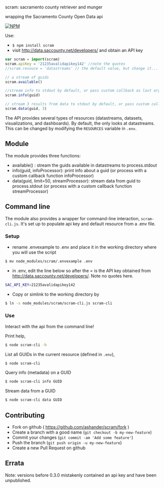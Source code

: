 scram: sacramento county retriever and munger

wrapping the Sacramento County Open Data api

[![NPM](https://nodei.co/npm/scram.png)](https://nodei.co/npm/scram/)

Use:

- `$ npm install scram`
- visit http://data.saccounty.net/developers/ and obtain an API key

```js
var scram = import(scram)
scram.apiKey = '21235avalidapikey142' //note the quotes
//scram.resouce = 'datastreams' // the default value, but change it...

// a stream of guids
scram.available()

//stream info to stdout by default, or pass custom callback as last arg
scram.info(guid)

// stream 3 results from data to stdout by default, or pass custom callback as last arg
scram.data(guid, 3)
```


The API provides several types of resources (datastreams, datasets,
visualizations, and dashboards). By default, the only looks at datastreams.
This can be changed by modifying the `RESOURCES` variable in `.env`.

## Module

The module provides three functions:

 - available() :
     stream the guids available in datastreams to process.stdout
 - info(guid, infoProcessor):
     print info about a guid (or process with a custom callback function
     infoProcessor)
 - data(guid, limit=50, streamProcessor):
     stream data from guid to process.stdout (or process with a custom
     callback function streamProcessor)

## Command line

The module also provides a wrapper for command-line interaction, `scram-cli.js`.
It's set up to populate api key and default resource from a .env file.

### Setup

- rename .envexample to .env and place it in the working directory where you
  will use the script
```sh
$ mv node_modules/scram/.envexample .env
```

- in .env, edit the line below so after the = is the API key
  obtained from http://data.saccounty.net/developers/. Note no quotes here.

```sh
SAC_API_KEY=21235avalidapikey142
```

* Copy or simlink to the working directory by
```sh
$ ln -s node_modules/scram/scram-cli.js scram-cli
```

### Use
Interact with the api from the command line!

Print help,
```sh
$ node scram-cli -h
```
List all GUIDs in the current resource (defined in `.env`),
```sh
$ node scram-cli
```

Query info (metadata) on a GUID
```sh
$ node scram-cli info GUID
```

Stream data from a GUID
```sh
$ node scram-cli data GUID
```


## Contributing
- Fork on github ( https://github.com/ashander/scram/fork )
- Create a branch with a good name (`git checkout -b my-new-feature`)
- Commit your changes (`git commit -am 'Add some feature'`)
- Push the branch (`git push origin -u my-new-feature`)
- Create a new Pull Request on github

## Errata
Note: versions before 0.3.0 mistakenly contained an api key and have been
unpublished.

